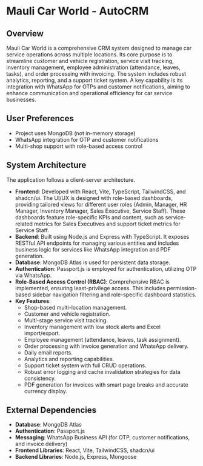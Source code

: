 # Mauli Car World - AutoCRM

## Overview
Mauli Car World is a comprehensive CRM system designed to manage car service operations across multiple locations. Its core purpose is to streamline customer and vehicle registration, service visit tracking, inventory management, employee administration (attendance, leaves, tasks), and order processing with invoicing. The system includes robust analytics, reporting, and a support ticket system. A key capability is its integration with WhatsApp for OTPs and customer notifications, aiming to enhance communication and operational efficiency for car service businesses.

## User Preferences
- Project uses MongoDB (not in-memory storage)
- WhatsApp integration for OTP and customer notifications
- Multi-shop support with role-based access control

## System Architecture
The application follows a client-server architecture.
- **Frontend**: Developed with React, Vite, TypeScript, TailwindCSS, and shadcn/ui. The UI/UX is designed with role-based dashboards, providing tailored views for different user roles (Admin, Manager, HR Manager, Inventory Manager, Sales Executive, Service Staff). These dashboards feature role-specific KPIs and content, such as service-related metrics for Sales Executives and support ticket metrics for Service Staff.
- **Backend**: Built using Node.js and Express with TypeScript. It exposes RESTful API endpoints for managing various entities and includes business logic for services like WhatsApp integration and PDF generation.
- **Database**: MongoDB Atlas is used for persistent data storage.
- **Authentication**: Passport.js is employed for authentication, utilizing OTP via WhatsApp.
- **Role-Based Access Control (RBAC)**: Comprehensive RBAC is implemented, ensuring least-privilege access. This includes permission-based sidebar navigation filtering and role-specific dashboard statistics.
- **Key Features**:
    - Shop-based multi-location management.
    - Customer and vehicle registration.
    - Multi-stage service visit tracking.
    - Inventory management with low stock alerts and Excel import/export.
    - Employee management (attendance, leaves, task assignment).
    - Order processing with invoice generation and WhatsApp delivery.
    - Daily email reports.
    - Analytics and reporting capabilities.
    - Support ticket system with full CRUD operations.
    - Robust error logging and cache invalidation strategies for data consistency.
    - PDF generation for invoices with smart page breaks and accurate currency display.

## External Dependencies
- **Database**: MongoDB Atlas
- **Authentication**: Passport.js
- **Messaging**: WhatsApp Business API (for OTP, customer notifications, and invoice delivery)
- **Frontend Libraries**: React, Vite, TailwindCSS, shadcn/ui
- **Backend Libraries**: Node.js, Express, Mongoose